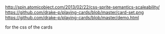 http://spin.atomicobject.com/2013/02/22/css-sprite-semantics-scaleability/
https://github.com/drake-p/playing-cards/blob/master/card-set.png
https://github.com/drake-p/playing-cards/blob/master/demo.html

for the css of the cards
